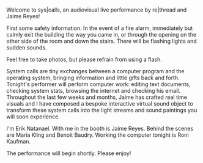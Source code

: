 #

Welcome to sys|calls, an audiovisual live performance by re|thread and Jaime Reyes!

First some safety information. In the event of a fire alarm, immediately but calmly exit the building the way you came in, or through the opening on the other side of the room and down the stairs. There will be flashing lights and sudden sounds.

Feel free to take photos, but please refrain from using a flash.

System calls are tiny exchanges between a computer program and the operating system, bringing information and little gifts back and forth. Tonight's performer will perform computer work: editing text documents, checking system stats, browsing the internet and checking his email. Throughout the last few weeks and months, Jaime has crafted real time visuals and I have composed a bespoke interactive virtual sound object to transform these system calls into the light streams and sound paintings you will soon experience.

I'm Erik Natanael. With me in the booth is Jaime Reyes. Behind the scenes are Maria Kling and Benoit Baudry. Working the computer tonight is Roni Kaufman.

The performance will begin shortly. Please enjoy!
